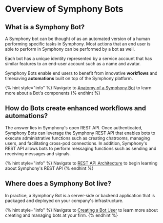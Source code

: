 # Overview of Symphony Bots

## What is a Symphony Bot?

A Symphony bot can be thought of as an automated version of a human performing specific tasks in Symphony.  Most actions that an end user is able to perform in Symphony can be performed by a bot as well.  

Each bot has a unique identity represented by a service account that has similar features to an end-user account such as a name and avatar.

Symphony Bots enable end users to benefit from innovative **workflows** and timesaving **automations** built on top of the Symphony platform.

{% hint style="info" %}
Navigate to [Anatomy of a Symphony Bot](anatomy-of-a-symphony-bot.md) to learn more about a Bot's components
{% endhint %}

## How do Bots create enhanced workflows and automations?

The answer lies in Symphony's open REST API.  Once authenticated, Symphony Bots can leverage the Symphony REST API that enables bots to execute administrative functions such as creating chatrooms, managing users, and facilitating cross-pod connections.  In addition, Symphony's REST API allows bots to perform messaging functions such as sending and receiving messages and signals.

{% hint style="info" %}
Navigate to [REST API Architecture](../overview-of-rest-api/rest-api-architecture.md) to begin learning about Symphony's REST API
{% endhint %}

## Where does a Symphony Bot live?

In practice, a Symphony Bot is a server-side or backend application that is packaged and deployed on your company's infrastructure.  

{% hint style="info" %}
Navigate to [Creating a Bot User](creating-a-bot-user.md) to learn more about creating and managing bots at your firm.
{% endhint %}



 

